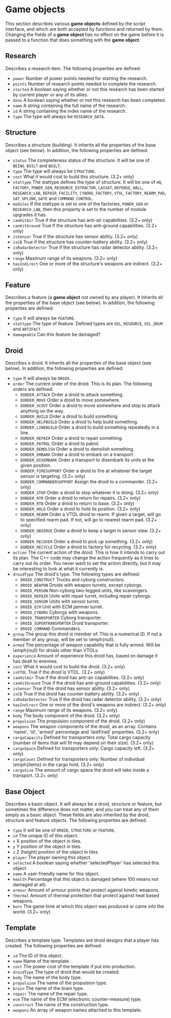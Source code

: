 # Game objects

This section describes various **game objects** defined by the script interface,
and which are both accepted by functions and returned by them. Changing the
fields of a **game object** has no effect on the game before it is passed to a
function that does something with the **game object**.

## Research

Describes a research item. The following properties are defined:

* ```power``` Number of power points needed for starting the research.
* ```points``` Number of research points needed to complete the research.
* ```started``` A boolean saying whether or not this research has been started by current player or any of its allies.
* ```done``` A boolean saying whether or not this research has been completed.
* ```name``` A string containing the full name of the research.
* ```id``` A string containing the index name of the research.
* ```type``` The type will always be ```RESEARCH_DATA```.

## Structure

Describes a structure (building). It inherits all the properties of the base object (see below).
In addition, the following properties are defined:

* ```status``` The completeness status of the structure. It will be one of ```BEING_BUILT``` and ```BUILT```.
* ```type``` The type will always be ```STRUCTURE```.
* ```cost``` What it would cost to build this structure. (3.2+ only)
* ```stattype``` The stattype defines the type of structure. It will be one of ```HQ```, ```FACTORY```, ```POWER_GEN```,
```RESOURCE_EXTRACTOR```, ```LASSAT```, ```DEFENSE```, ```WALL```, ```RESEARCH_LAB```, ```REPAIR_FACILITY```,
```CYBORG_FACTORY```, ```VTOL_FACTORY```, ```REARM_PAD```, ```SAT_UPLINK```, ```GATE``` and ```COMMAND_CONTROL```.
* ```modules``` If the stattype is set to one of the factories, ```POWER_GEN``` or ```RESEARCH_LAB```, then this property is set to the
number of module upgrades it has.
* ```canHitAir``` True if the structure has anti-air capabilities. (3.2+ only)
* ```canHitGround``` True if the structure has anti-ground capabilities. (3.2+ only)
* ```isSensor``` True if the structure has sensor ability. (3.2+ only)
* ```isCB``` True if the structure has counter-battery ability. (3.2+ only)
* ```isRadarDetector``` True if the structure has radar detector ability. (3.2+ only)
* ```range``` Maximum range of its weapons. (3.2+ only)
* ```hasIndirect``` One or more of the structure's weapons are indirect. (3.2+ only)

## Feature

Describes a feature (a **game object** not owned by any player). It inherits all the properties of the base object (see below).
In addition, the following properties are defined:
* ```type``` It will always be ```FEATURE```.
* ```stattype``` The type of feature. Defined types are ```OIL_RESOURCE```, ```OIL_DRUM``` and ```ARTIFACT```.
* ```damageable``` Can this feature be damaged?

## Droid

Describes a droid. It inherits all the properties of the base object (see below).
In addition, the following properties are defined:

* ```type``` It will always be ```DROID```.
* ```order``` The current order of the droid. This is its plan. The following orders are defined:
  * ```DORDER_ATTACK``` Order a droid to attack something.
  * ```DORDER_MOVE``` Order a droid to move somewhere.
  * ```DORDER_SCOUT``` Order a droid to move somewhere and stop to attack anything on the way.
  * ```DORDER_BUILD``` Order a droid to build something.
  * ```DORDER_HELPBUILD``` Order a droid to help build something.
  * ```DORDER_LINEBUILD``` Order a droid to build something repeatedly in a line.
  * ```DORDER_REPAIR``` Order a droid to repair something.
  * ```DORDER_PATROL``` Order a droid to patrol.
  * ```DORDER_DEMOLISH``` Order a droid to demolish something.
  * ```DORDER_EMBARK``` Order a droid to embark on a transport.
  * ```DORDER_DISEMBARK``` Order a transport to disembark its units at the given position.
  * ```DORDER_FIRESUPPORT``` Order a droid to fire at whatever the target sensor is targeting. (3.2+ only)
  * ```DORDER_COMMANDERSUPPORT``` Assign the droid to a commander. (3.2+ only)
  * ```DORDER_STOP``` Order a droid to stop whatever it is doing. (3.2+ only)
  * ```DORDER_RTR``` Order a droid to return for repairs. (3.2+ only)
  * ```DORDER_RTB``` Order a droid to return to base. (3.2+ only)
  * ```DORDER_HOLD``` Order a droid to hold its position. (3.2+ only)
  * ```DORDER_REARM``` Order a VTOL droid to rearm. If given a target, will go to specified rearm pad. If not, will go to nearest rearm pad. (3.2+ only)
  * ```DORDER_OBSERVE``` Order a droid to keep a target in sensor view. (3.2+ only)
  * ```DORDER_RECOVER``` Order a droid to pick up something. (3.2+ only)
  * ```DORDER_RECYCLE``` Order a droid to factory for recycling. (3.2+ only)
* ```action``` The current action of the droid. This is how it intends to carry out its plan. The
C++ code may change the action frequently as it tries to carry out its order. You never want to set
the action directly, but it may be interesting to look at what it currently is.
* ```droidType``` The droid's type. The following types are defined:
  * ```DROID_CONSTRUCT``` Trucks and cyborg constructors.
  * ```DROID_WEAPON``` Droids with weapon turrets, except cyborgs.
  * ```DROID_PERSON``` Non-cyborg two-legged units, like scavengers.
  * ```DROID_REPAIR``` Units with repair turret, including repair cyborgs.
  * ```DROID_SENSOR``` Units with sensor turret.
  * ```DROID_ECM``` Unit with ECM jammer turret.
  * ```DROID_CYBORG``` Cyborgs with weapons.
  * ```DROID_TRANSPORTER``` Cyborg transporter.
  * ```DROID_SUPERTRANSPORTER``` Droid transporter.
  * ```DROID_COMMAND``` Commanders.
* ```group``` The group this droid is member of. This is a numerical ID. If not a member of any group, will be set to \emph{null}.
* ```armed``` The percentage of weapon capability that is fully armed. Will be \emph{null} for droids other than VTOLs.
* ```experience``` Amount of experience this droid has, based on damage it has dealt to enemies.
* ```cost``` What it would cost to build the droid. (3.2+ only)
* ```isVTOL``` True if the droid is VTOL. (3.2+ only)
* ```canHitAir``` True if the droid has anti-air capabilities. (3.2+ only)
* ```canHitGround``` True if the droid has anti-ground capabilities. (3.2+ only)
* ```isSensor``` True if the droid has sensor ability. (3.2+ only)
* ```isCB``` True if the droid has counter-battery ability. (3.2+ only)
* ```isRadarDetector``` True if the droid has radar detector ability. (3.2+ only)
* ```hasIndirect``` One or more of the droid's weapons are indirect. (3.2+ only)
* ```range``` Maximum range of its weapons. (3.2+ only)
* ```body``` The body component of the droid. (3.2+ only)
* ```propulsion``` The propulsion component of the droid. (3.2+ only)
* ```weapons``` The weapon components of the droid, as an array. Contains 'name', 'id', 'armed' percentage and 'lastFired' properties. (3.2+ only)
* ```cargoCapacity``` Defined for transporters only: Total cargo capacity (number of items that will fit may depend on their size). (3.2+ only)
* ```cargoSpace``` Defined for transporters only: Cargo capacity left. (3.2+ only)
* ```cargoCount``` Defined for transporters only: Number of individual \emph{items} in the cargo hold. (3.2+ only)
* ```cargoSize``` The amount of cargo space the droid will take inside a transport. (3.2+ only)

## Base Object

Describes a basic object. It will always be a droid, structure or feature, but sometimes the
difference does not matter, and you can treat any of them simply as a basic object. These
fields are also inherited by the droid, structure and feature objects.
The following properties are defined:

* ```type``` It will be one of ```DROID```, ```STRUCTURE``` or ```FEATURE```.
* ```id``` The unique ID of this object.
* ```x``` X position of the object in tiles.
* ```y``` Y position of the object in tiles.
* ```z``` Z (height) position of the object in tiles.
* ```player``` The player owning this object.
* ```selected``` A boolean saying whether 'selectedPlayer' has selected this object.
* ```name``` A user-friendly name for this object.
* ```health``` Percentage that this object is damaged (where 100 means not damaged at all).
* ```armour``` Amount of armour points that protect against kinetic weapons.
* ```thermal``` Amount of thermal protection that protect against heat based weapons.
* ```born``` The game time at which this object was produced or came into the world. (3.2+ only)

## Template

Describes a template type. Templates are droid designs that a player has created.
The following properties are defined:

* ```id``` The ID of this object.
* ```name``` Name of the template.
* ```cost``` The power cost of the template if put into production.
* ```droidType``` The type of droid that would be created.
* ```body``` The name of the body type.
* ```propulsion``` The name of the propulsion type.
* ```brain``` The name of the brain type.
* ```repair``` The name of the repair type.
* ```ecm``` The name of the ECM (electronic counter-measure) type.
* ```construct``` The name of the construction type.
* ```weapons``` An array of weapon names attached to this template.
